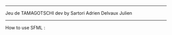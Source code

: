 *******************************
Jeu de TAMAGOTSCHI dev by
Sartori Adrien
Delvaux Julien
*******************************


How to use SFML :

 